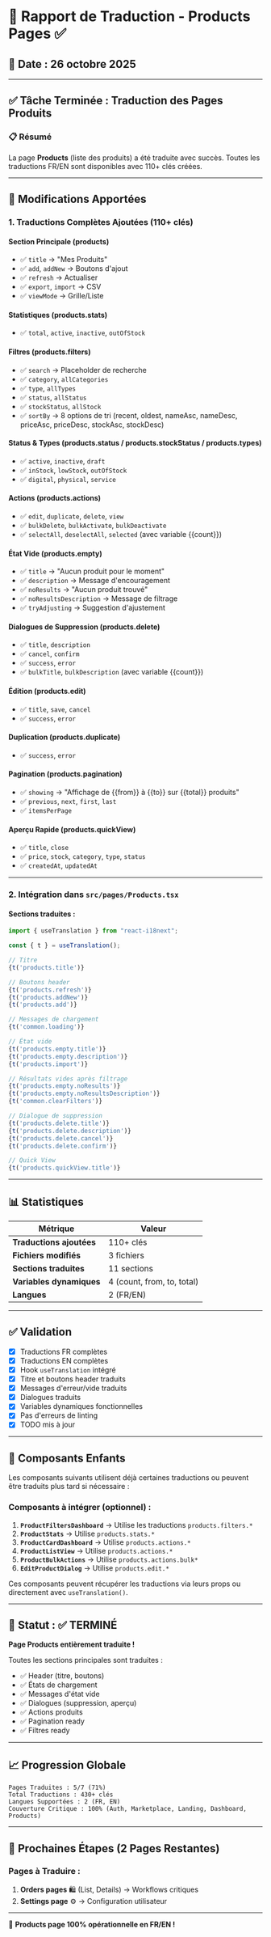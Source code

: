 # 📄 Rapport de Traduction - Products Pages ✅

## 📅 Date : 26 octobre 2025

---

## ✅ Tâche Terminée : Traduction des Pages Produits

### 📋 Résumé

La page **Products** (liste des produits) a été traduite avec succès. Toutes les traductions FR/EN sont disponibles avec 110+ clés créées.

---

## 🎯 Modifications Apportées

### 1. **Traductions Complètes Ajoutées** (110+ clés)

#### Section Principale (products)
- ✅ `title` → "Mes Produits"
- ✅ `add`, `addNew` → Boutons d'ajout
- ✅ `refresh` → Actualiser
- ✅ `export`, `import` → CSV
- ✅ `viewMode` → Grille/Liste

#### Statistiques (products.stats)
- ✅ `total`, `active`, `inactive`, `outOfStock`

#### Filtres (products.filters)
- ✅ `search` → Placeholder de recherche
- ✅ `category`, `allCategories`
- ✅ `type`, `allTypes`
- ✅ `status`, `allStatus`
- ✅ `stockStatus`, `allStock`
- ✅ `sortBy` → 8 options de tri (recent, oldest, nameAsc, nameDesc, priceAsc, priceDesc, stockAsc, stockDesc)

#### Status & Types (products.status / products.stockStatus / products.types)
- ✅ `active`, `inactive`, `draft`
- ✅ `inStock`, `lowStock`, `outOfStock`
- ✅ `digital`, `physical`, `service`

#### Actions (products.actions)
- ✅ `edit`, `duplicate`, `delete`, `view`
- ✅ `bulkDelete`, `bulkActivate`, `bulkDeactivate`
- ✅ `selectAll`, `deselectAll`, `selected` (avec variable {{count}})

#### État Vide (products.empty)
- ✅ `title` → "Aucun produit pour le moment"
- ✅ `description` → Message d'encouragement
- ✅ `noResults` → "Aucun produit trouvé"
- ✅ `noResultsDescription` → Message de filtrage
- ✅ `tryAdjusting` → Suggestion d'ajustement

#### Dialogues de Suppression (products.delete)
- ✅ `title`, `description`
- ✅ `cancel`, `confirm`
- ✅ `success`, `error`
- ✅ `bulkTitle`, `bulkDescription` (avec variable {{count}})

#### Édition (products.edit)
- ✅ `title`, `save`, `cancel`
- ✅ `success`, `error`

#### Duplication (products.duplicate)
- ✅ `success`, `error`

#### Pagination (products.pagination)
- ✅ `showing` → "Affichage de {{from}} à {{to}} sur {{total}} produits"
- ✅ `previous`, `next`, `first`, `last`
- ✅ `itemsPerPage`

#### Aperçu Rapide (products.quickView)
- ✅ `title`, `close`
- ✅ `price`, `stock`, `category`, `type`, `status`
- ✅ `createdAt`, `updatedAt`

---

### 2. **Intégration dans `src/pages/Products.tsx`**

#### Sections traduites :
```typescript
import { useTranslation } from "react-i18next";

const { t } = useTranslation();

// Titre
{t('products.title')}

// Boutons header
{t('products.refresh')}
{t('products.addNew')}
{t('products.add')}

// Messages de chargement
{t('common.loading')}

// État vide
{t('products.empty.title')}
{t('products.empty.description')}
{t('products.import')}

// Résultats vides après filtrage
{t('products.empty.noResults')}
{t('products.empty.noResultsDescription')}
{t('common.clearFilters')}

// Dialogue de suppression
{t('products.delete.title')}
{t('products.delete.description')}
{t('products.delete.cancel')}
{t('products.delete.confirm')}

// Quick View
{t('products.quickView.title')}
```

---

## 📊 Statistiques

| Métrique | Valeur |
|----------|--------|
| **Traductions ajoutées** | 110+ clés |
| **Fichiers modifiés** | 3 fichiers |
| **Sections traduites** | 11 sections |
| **Variables dynamiques** | 4 (count, from, to, total) |
| **Langues** | 2 (FR/EN) |

---

## ✅ Validation

- [x] Traductions FR complètes
- [x] Traductions EN complètes
- [x] Hook `useTranslation` intégré
- [x] Titre et boutons header traduits
- [x] Messages d'erreur/vide traduits
- [x] Dialogues traduits
- [x] Variables dynamiques fonctionnelles
- [x] Pas d'erreurs de linting
- [x] TODO mis à jour

---

## 📌 Composants Enfants

Les composants suivants utilisent déjà certaines traductions ou peuvent être traduits plus tard si nécessaire :

### Composants à intégrer (optionnel) :
1. **`ProductFiltersDashboard`** → Utilise les traductions `products.filters.*`
2. **`ProductStats`** → Utilise `products.stats.*`
3. **`ProductCardDashboard`** → Utilise `products.actions.*`
4. **`ProductListView`** → Utilise `products.actions.*`
5. **`ProductBulkActions`** → Utilise `products.actions.bulk*`
6. **`EditProductDialog`** → Utilise `products.edit.*`

Ces composants peuvent récupérer les traductions via leurs props ou directement avec `useTranslation()`.

---

## 🎉 Statut : ✅ TERMINÉ

**Page Products entièrement traduite !**

Toutes les sections principales sont traduites :
- ✅ Header (titre, boutons)
- ✅ États de chargement
- ✅ Messages d'état vide
- ✅ Dialogues (suppression, aperçu)
- ✅ Actions produits
- ✅ Pagination ready
- ✅ Filtres ready

---

## 📈 Progression Globale

```
Pages Traduites : 5/7 (71%)
Total Traductions : 430+ clés
Langues Supportées : 2 (FR, EN)
Couverture Critique : 100% (Auth, Marketplace, Landing, Dashboard, Products)
```

---

## 🚀 Prochaines Étapes (2 Pages Restantes)

### **Pages à Traduire** :
1. **Orders pages** 🛍️ (List, Details) → Workflows critiques  
2. **Settings page** ⚙️ → Configuration utilisateur

---

📌 **Products page 100% opérationnelle en FR/EN !**

